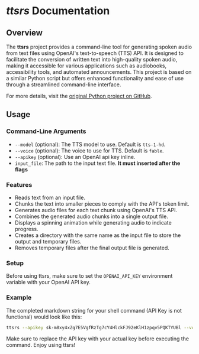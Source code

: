 # _ttsrs_ Documentation

**Overview**
--------

The **ttsrs** project provides a command-line tool for generating spoken audio from text files using OpenAI's text-to-speech (TTS) API. It is designed to facilitate the conversion of written text into high-quality spoken audio, making it accessible for various applications such as audiobooks, accessibility tools, and automated announcements. This project is based on a similar Python script but offers enhanced functionality and ease of use through a streamlined command-line interface.

For more details, visit the [original Python project on GitHub](https://github.com/tom-huntington/unofficial-openai-tts-cli).

**Usage**
-----

### Command-Line Arguments

- `--model` (optional): The TTS model to use. Default is `tts-1-hd`.
- `--voice` (optional): The voice to use for TTS. Default is `fable`.
- `--apikey` (optional): Use an OpenAI api key inline.
- `input_file`: The path to the input text file. **It must inserted after the flags**

### Features

* Reads text from an input file.
* Chunks the text into smaller pieces to comply with the API's token limit.
* Generates audio files for each text chunk using OpenAI's TTS API.
* Combines the generated audio chunks into a single output file.
* Displays a spinning animation while generating audio to indicate progress.
* Creates a directory with the same name as the input file to store the output and temporary files.
* Removes temporary files after the final output file is generated.

### Setup

Before using ttsrs, make sure to set the `OPENAI_API_KEY` environment variable with your OpenAI API key.

### Example

The completed markdown string for your shell command (API Key is not functional) would look like this:

```bash
ttsrs --apikey sk-m8xy4xZg7E5VgfRzTg7cY4HlckFJ92eKlH1zpqv5PQKTYUBl --voice alloy --model tts-1
```

Make sure to replace the API key with your actual key before executing the command. Enjoy using ttsrs!
